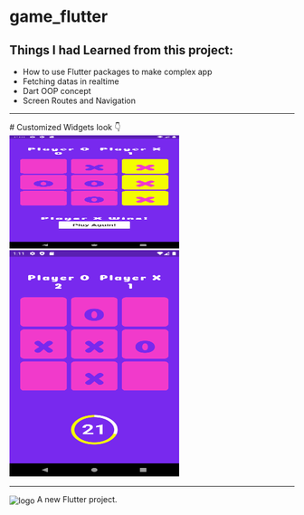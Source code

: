 # game_flutter

## Things I had Learned from this project:
<ul>
    <li>How to use Flutter packages to make complex app</li>
    <li>Fetching datas in realtime</li>
    <li>Dart OOP concept</li>
    <li>Screen Routes and Navigation</li>
    </ul>
    <hr>
# Customized Widgets look 👇
<div >
    <img src="/home1.png" width="300px" height = "200px"</img>
    <img src="/home2.png" width="300px" height = "400px"</img>
</div>
         
<hr>

<img align="center" width="500" alt="logo" src="https://user-images.githubusercontent.com/55774240/122635653-da725d80-d102-11eb-9208-4c8d8b4a1ac6.png" />
A new Flutter project.
